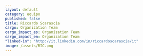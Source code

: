 ```yaml
---
layout: default
category: equipo
published: false
title: Riccardo Scarascia
cargo: Organization Team
cargo_impact_es: Organization Team
cargo_impact_en: Organization Team
"linked-in": "http://it.linkedin.com/in/riccardoscarascia/it"
image: /assets/RIC.png
---
```


